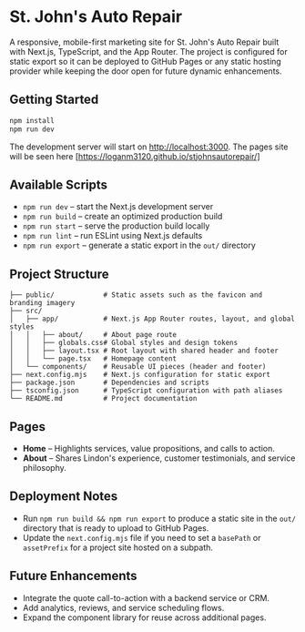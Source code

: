 # St. John's Auto Repair

A responsive, mobile-first marketing site for St. John's Auto Repair built with Next.js, TypeScript, and the App Router. The project is configured for static export so it can be deployed to GitHub Pages or any static hosting provider while keeping the door open for future dynamic enhancements.

## Getting Started

```bash
npm install
npm run dev
```

The development server will start on [http://localhost:3000](http://localhost:3000).
The pages site will be seen here [https://loganm3120.github.io/stjohnsautorepair/]

## Available Scripts

- `npm run dev` – start the Next.js development server
- `npm run build` – create an optimized production build
- `npm run start` – serve the production build locally
- `npm run lint` – run ESLint using Next.js defaults
- `npm run export` – generate a static export in the `out/` directory

## Project Structure

```
├── public/            # Static assets such as the favicon and branding imagery
├── src/
│   ├── app/           # Next.js App Router routes, layout, and global styles
│   │   ├── about/     # About page route
│   │   ├── globals.css# Global styles and design tokens
│   │   ├── layout.tsx # Root layout with shared header and footer
│   │   └── page.tsx   # Homepage content
│   └── components/    # Reusable UI pieces (header and footer)
├── next.config.mjs    # Next.js configuration for static export
├── package.json       # Dependencies and scripts
├── tsconfig.json      # TypeScript configuration with path aliases
└── README.md          # Project documentation
```

## Pages

- **Home** – Highlights services, value propositions, and calls to action.
- **About** – Shares Lindon's experience, customer testimonials, and service philosophy.

## Deployment Notes

- Run `npm run build && npm run export` to produce a static site in the `out/` directory that is ready to upload to GitHub Pages.
- Update the `next.config.mjs` file if you need to set a `basePath` or `assetPrefix` for a project site hosted on a subpath.

## Future Enhancements

- Integrate the quote call-to-action with a backend service or CRM.
- Add analytics, reviews, and service scheduling flows.
- Expand the component library for reuse across additional pages.
